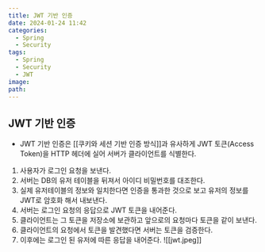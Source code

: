 ```yaml
---
title: JWT 기반 인증
date: 2024-01-24 11:42
categories:
  - Spring
  - Security
tags:
  - Spring
  - Security
  - JWT
image: 
path:
---
```


## JWT 기반 인증
+ JWT 기반 인증은 [[쿠키와 세션 기반 인증 방식]]과 유사하게 JWT 토큰(Access Token)을 HTTP 헤더에 실어 서버가 클라이언트를 식별한다.
1. 사용자가 로그인 요청을 보낸다.
2. 서버는 DB의 유저 테이블을 뒤져서 아이디 비밀번호를 대조한다.
3. 실제 유저테이블의 정보와 일치한다면 인증을 통과한 것으로 보고 유저의 정보를 JWT로 암호화 해서 내보낸다.
4. 서버는 로그인 요청의 응답으로 JWT 토큰을 내어준다.
5. 클라이언트는 그 토큰을 저장소에 보관하고 앞으로의 요청마다 토큰을 같이 보낸다.
6. 클라이언트의 요청에서 토큰을 발견했다면 서버는 토큰을 검증한다.
7. 이후에는 로그인 된 유저에 따른 응답을 내어준다.
![[jwt.jpeg]]